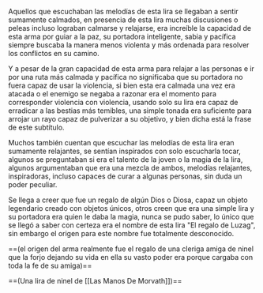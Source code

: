 Aquellos que escuchaban las melodías de esta lira se llegaban a sentir sumamente calmados, en presencia de esta lira muchas discusiones o peleas incluso lograban calmarse y relajarse, era increíble la capacidad de esta arma por guiar a la paz, su portadora inteligente, sabia y pacífica siempre buscaba la manera menos violenta y más ordenada para resolver los conflictos en su camino.

Y a pesar de la gran capacidad de esta arma para relajar a las personas e ir por una ruta más calmada y pacífica no significaba que su portadora no fuera capaz de usar la violencia, si bien esta era calmada una vez era atacada o el enemigo se negaba a razonar era el momento para corresponder violencia con violencia, usando solo su lira era capaz de erradicar a las bestias más temibles, una simple tonada era suficiente para arrojar un rayo capaz de pulverizar a su objetivo, y bien dicha está la frase de este subtítulo.

Muchos también cuentan que escuchar las melodías de esta lira eran sumamente relajantes, se sentían inspirados con solo escucharla tocar, algunos se preguntaban si era el talento de la joven o la magia de la lira, algunos argumentaban que era una mezcla de ambos, melodías relajantes, inspiradoras, incluso capaces de curar a algunas personas, sin duda un poder peculiar.

Se llega a creer que fue un regalo de algún Dios o Diosa, capaz un objeto legendario creado con objetos únicos, otros creen que era una simple lira y su portadora era quien le daba la magia, nunca se pudo saber, lo único que se llegó a saber con certeza era el nombre de esta lira "El regalo de Luzag", sin embargo el origen para este nombre fue totalmente desconocido.

==(el origen del arma realmente fue el regalo de una cleriga amiga de ninel que la forjo dejando su vida en ella su vasto poder era porque cargaba con toda la fe de su amiga)==

==(Una lira de ninel de [[Las Manos De Morvath]])==